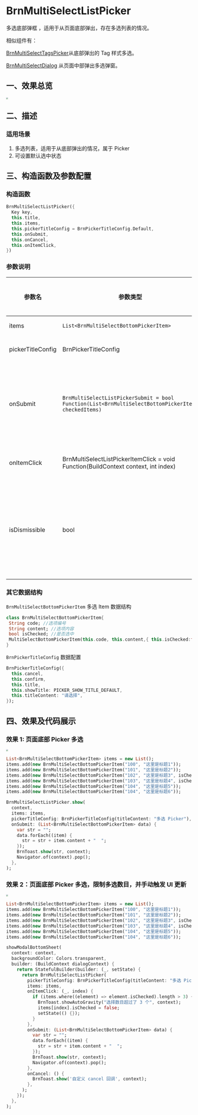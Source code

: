 # BrnMultiSelectListPicker

多选底部弹框 ，适用于从页面底部弹出，存在多选列表的情况。

相似组件有：

[BrnMultiSelectTagsPicker](../brn-multi-select-tags-picker/brn-multi-select-tags-picker)从底部弹出的 Tag 样式多选。

[BrnMultiSelectDialog](../../dialog/brn-multi-select-dialog/brn-multi-select-dialog) 从页面中部弹出多选弹窗。

## 一、效果总览

<img src="./img/BrnMultiSelectListPicker.png" style="zoom: 33%;" />

## 二、描述

### 适用场景

1. 多选列表，适用于从底部弹出的情况，属于 Picker
2. 可设置默认选中状态

## 三、构造函数及参数配置

### 构造函数

```dart
BrnMultiSelectListPicker({
  Key key,
  this.title,
  this.items,
  this.pickerTitleConfig = BrnPickerTitleConfig.Default,
  this.onSubmit,
  this.onCancel,
  this.onItemClick,
})
```

### 参数说明

| 参数名            | 参数类型                                                                                            | 作用                                          | 是否必填 | 默认值                       |
| ----------------- | --------------------------------------------------------------------------------------------------- | --------------------------------------------- | -------- | ---------------------------- |
| items             | `List<BrnMultiSelectBottomPickerItem>`                                                              | 数据源                                        | 是       |                              |
| pickerTitleConfig | BrnPickerTitleConfig                                                                                | 设置 Picker 主题                              | 否       | BrnPickerTitleConfig.Default |
| onSubmit          | `BrnMultiSelectListPickerSubmit = bool Function(List<BrnMultiSelectBottomPickerItem> checkedItems)` | 点击【完成】时回调给外部选中的数据            | 否       |                              |
| onItemClick       | BrnMultiSelectListPickerItemClick = void Function(BuildContext context, int index)                  | Item 被点击的回调                             | 否       |                              |
| isDismissible     | bool                                                                                                | 是否可电机外部关闭弹窗，true 点击外部关闭弹窗 | 否       | true                         |

### 其它数据结构

`BrnMultiSelectBottomPickerItem` 多选 Item 数据结构

```dart
class BrnMultiSelectBottomPickerItem{
 String code; //选项编号
 String content; //选项内容
 bool isChecked; //是否选中
 MultiSelectBottomPickerItem(this.code, this.content,{ this.isChecked:false});
}
```

`BrnPickerTitleConfig` 数据配置

```dart
BrnPickerTitleConfig({
  this.cancel,
  this.confirm,
  this.title,
  this.showTitle: PICKER_SHOW_TITLE_DEFAULT,
  this.titleContent: "请选择",
});
```

## 四、效果及代码展示

### 效果 1: 页面底部 Picker 多选

<img src="./img/BrnMultiSelectListPicker.png" style="zoom: 33%;" />

```dart
List<BrnMultiSelectBottomPickerItem> items = new List();
items.add(new BrnMultiSelectBottomPickerItem("100", "这里是标题1"));
items.add(new BrnMultiSelectBottomPickerItem("101", "这里是标题2"));
items.add(new BrnMultiSelectBottomPickerItem("102", "这里是标题3", isChecked: true));
items.add(new BrnMultiSelectBottomPickerItem("103", "这里是标题4", isChecked: true));
items.add(new BrnMultiSelectBottomPickerItem("104", "这里是标题5"));
items.add(new BrnMultiSelectBottomPickerItem("104", "这里是标题6"));

BrnMultiSelectListPicker.show(
  context,
  items: items,
  pickerTitleConfig: BrnPickerTitleConfig(titleContent: "多选 Picker"),
  onSubmit: (List<BrnMultiSelectBottomPickerItem> data) {
    var str = "";
    data.forEach((item) {
      str = str + item.content + "  ";
    });
    BrnToast.show(str, context);
    Navigator.of(context).pop();
  },
);
```

### 效果 2：页面底部 Picker 多选，限制多选数目，并手动触发 UI 更新

<img src="./img/BrnMultiSelectListPicker.png" style="zoom: 33%;" />

```dart
List<BrnMultiSelectBottomPickerItem> items = new List();
items.add(new BrnMultiSelectBottomPickerItem("100", "这里是标题1"));
items.add(new BrnMultiSelectBottomPickerItem("101", "这里是标题2"));
items.add(new BrnMultiSelectBottomPickerItem("102", "这里是标题3", isChecked: true));
items.add(new BrnMultiSelectBottomPickerItem("103", "这里是标题4", isChecked: true));
items.add(new BrnMultiSelectBottomPickerItem("104", "这里是标题5"));
items.add(new BrnMultiSelectBottomPickerItem("104", "这里是标题6"));

showModalBottomSheet(
  context: context,
  backgroundColor: Colors.transparent,
  builder: (BuildContext dialogContext) {
    return StatefulBuilder(builder: (_, setState) {
      return BrnMultiSelectListPicker(
        pickerTitleConfig: BrnPickerTitleConfig(titleContent: "多选 Picker"),
        items: items,
        onItemClick: (_, index) {
          if (items.where((element) => element.isChecked).length > 3) {
            BrnToast.showAutoGravity("选择数目超过了 3 个", context);
            items[index].isChecked = false;
            setState(() {});
          }
        },
        onSubmit: (List<BrnMultiSelectBottomPickerItem> data) {
          var str = "";
          data.forEach((item) {
            str = str + item.content + "  ";
          });
          BrnToast.show(str, context);
          Navigator.of(context).pop();
        },
        onCancel: () {
          BrnToast.show('自定义 cancel 回调', context);
        },
      );
    });
  },
);
```
